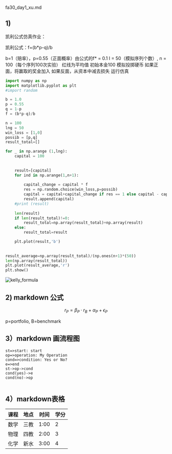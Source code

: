 fa30_day1_xu.md



## 1)

凯利公式仿真作业：

凯利公式：f=(b*p-q)/b

b=1（赔率），p=0.55（正面概率）由公式的f* = 0.1 I = 50（模拟序列个数）,  n = 100（每个序列100次实验） 红线为平均值 初始本金100 模拟投掷硬币 如果正面，将赢取的奖金加入 如果反面，从资本中减去损失 运行仿真



```python
import numpy as np
import matplotlib.pyplot as plt
#import random

b = 1.0
p = 0.55
q = 1-p
f = (b*p-q)/b

n = 100
lng = 50
win_loss = [1,0]
possib = [p,q]
result_total=[]

for _ in np.arange (1,lng):
    capital = 100
    
    
    result=[capital]
    for ind in np.arange(1,n+1):
        
        capital_change = capital * f
        res = np.random.choice(win_loss,p=possib)
        capital = capital+capital_change if res == 1 else capital - capital_change
        result.append(capital)
    #print (result)    
    
    len(result)
    if len(result_total)!=0:
        result_total=np.array(result_total)+np.array(result) 
    else:
        result_total=result

    plt.plot(result,'b')
    
    
result_average=np.array(result_total)/(np.ones(n+1)*(50))
len(np.array(result_total))
plt.plot(result_average,'r')   
plt.show() 


```



![kelly_formula](C:\Users\nordea\Documents\python\kelly_formula.png)

## 2) markdown 公式

$$
r_{P} = \beta_{P} \cdot r_{B} + \alpha_{P} + \epsilon_{P}
$$

p=portfolio, B=benchmark



## 3）markdown 画流程图



```flow
st=>start: start
op=>operation: My Operation
cond=>condition: Yes or No?
e=>end
st->op->cond
cond(yes)->e
cond(no)->op


```



## 4）markdown表格

| 课程 | 地点 | 时间 | 学分 |
| ---- | ---- | ---- | ---- |
| 数学 | 三教 | 1:00 | 2    |
| 物理 | 四教 | 2:00 | 3    |
| 化学 | 新水 | 3:00 | 4    |

